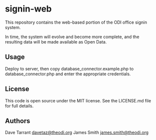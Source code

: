 signin-web
==========

This repository contains the web-based portion of the ODI office signin
system. 

In time, the system will evolve and become more complete, and the resulting 
data will be made available as Open Data.

Usage
-----

Deploy to server, then copy database_connector.example.php to database_connector.php 
and enter the appropriate credentials.

License
-------

This code is open source under the MIT license. See the LICENSE.md file for 
full details.

Authors
-------

Dave Tarrant <davetaz@theodi.org>
James Smith <james.smith@theodi.org>